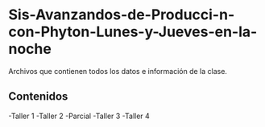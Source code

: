 # Sis-Avanzandos-de-Producci-n-con-Phyton-Lunes-y-Jueves-en-la-noche
Archivos que contienen todos los datos e información de la clase.

## Contenidos 

-Taller 1 
-Taller 2 
-Parcial 
-Taller 3 
-Taller 4 

